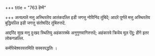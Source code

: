 +++
title = "763 हॆम्मॆ"

+++
अत्यल्पतॆ मत्तु अस्थिरतॆय आतंकदल्लि इडी जगत्तु नोविनिंद तुंबिदॆ; आदरॆ पूर्णतॆ मत्तु अस्थिरतॆय बुद्धियल्लि इडी जगत्तु संतोषदिंद तुंबिरुत्तदॆ.

आद्दरिंद सुख मत्तु दुःखद स्थितियु अहंकारक्कॆ अनुगुणवागिरुत्तदॆ; अहंकारवे क्रियॆय मूल ऎंदु; हीगॆ इतर लोकगळल्लि.

कर्मपिचेश्वरयत्तमिति सस्वरपद्धतिः ।

